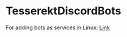 # TesserektDiscordBots

For adding bots as services in Linux: [Link](https://tibbo.com/linux/nodejs/service-file.html)

